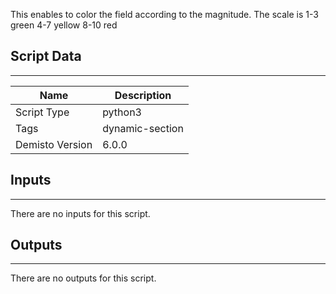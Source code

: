 This enables to color the field according to the magnitude. The scale is 
1-3 green
4-7 yellow
8-10 red

## Script Data
---

| **Name** | **Description** |
| --- | --- |
| Script Type | python3 |
| Tags | dynamic-section |
| Demisto Version | 6.0.0 |

## Inputs
---
There are no inputs for this script.

## Outputs
---
There are no outputs for this script.
